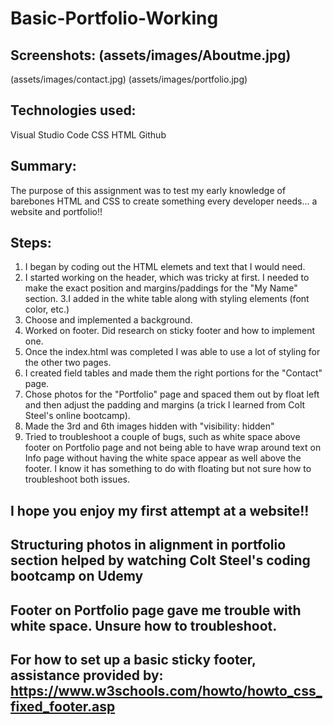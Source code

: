 # Basic-Portfolio-Working

## Screenshots: (assets/images/Aboutme.jpg)
(assets/images/contact.jpg)
(assets/images/portfolio.jpg)

## Technologies used:
Visual Studio Code
CSS
HTML
Github


## Summary:
The purpose of this assignment was to test my early knowledge of barebones HTML and CSS to create something every developer needs... a website and portfolio!!

## Steps:
1. I began by coding out the HTML elemets and text that I would need.
2. I started working on the header, which was tricky at first. I needed to make the exact position and margins/paddings for the "My Name" section.
3.I added in the white table along with styling elements (font color, etc.)
4. Choose and implemented a background.
5. Worked on footer. Did research on sticky footer and how to implement one.
6. Once the index.html was completed I was able to use a lot of styling for the other two pages. 
7. I created field tables and made them the right portions for the "Contact" page.
8. Chose photos for the "Portfolio" page and spaced them out by float left and then adjust the padding and margins (a trick I learned from Colt Steel's online bootcamp).
9. Made the 3rd and 6th images hidden with "visibility: hidden"
10. Tried to troubleshoot a couple of bugs, such as white space above footer on Portfolio page and not being able to have wrap around text on Info page without having the white space appear as well above the footer. I know it has something to do with floating but not sure how to troubleshoot both issues. 

## I hope you enjoy my first attempt at a website!!




## Structuring photos in alignment in portfolio section helped by watching Colt Steel's coding bootcamp on Udemy

## Footer on Portfolio page gave me trouble with white space. Unsure how to troubleshoot.

## For how to set up a basic sticky footer, assistance provided by: https://www.w3schools.com/howto/howto_css_fixed_footer.asp